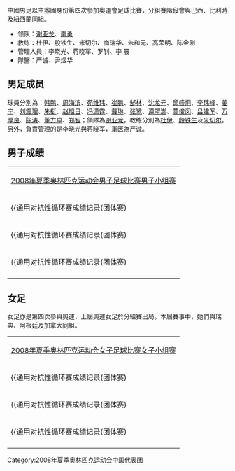 中國男足以主辦國身份第四次參加奧運會足球比賽，分組賽階段會與巴西、比利時及紐西蘭同組。

  - 领队：[谢亚龙](../Page/谢亚龙.md "wikilink")、[南勇](../Page/南勇.md "wikilink")
  - 教练：杜伊、殷铁生、米切尔、商瑞华、朱和元、高荣明、陈金刚
  - 管理人員：李晓光、蒋晓军、罗钊、李 晨
  - 隊醫：严诚、尹煜华

## 男足成员

球員分別為：[韩鹏](../Page/韩鹏.md "wikilink")、[周海滨](../Page/周海滨.md "wikilink")、[苑维玮](../Page/苑维玮.md "wikilink")、[崔鹏](../Page/崔鹏_\(足球运动员\).md "wikilink")、[郜林](../Page/郜林.md "wikilink")、[沈龙元](../Page/沈龙元.md "wikilink")、[邱盛炯](../Page/邱盛炯.md "wikilink")、[李玮峰](https://zh.wikipedia.org/wiki/李玮峰 "wikilink")、[姜宁](https://zh.wikipedia.org/wiki/姜宁 "wikilink")、[刘震理](../Page/刘震理.md "wikilink")、[朱挺](../Page/朱挺.md "wikilink")、[赵旭日](../Page/赵旭日.md "wikilink")、[冯潇霆](../Page/冯潇霆.md "wikilink")、[戴琳](../Page/戴琳.md "wikilink")、[张鹭](../Page/张鹭.md "wikilink")、[谭望嵩](../Page/谭望嵩.md "wikilink")、[蒿俊闵](../Page/蒿俊闵.md "wikilink")、[吕建军](../Page/吕建军.md "wikilink")、[万厚良](../Page/万厚良.md "wikilink")、[陈涛](../Page/陈涛_\(足球运动员\).md "wikilink")、[董方卓](https://zh.wikipedia.org/wiki/董方卓 "wikilink")、[郑智](../Page/郑智.md "wikilink")；領隊為[谢亚龙](../Page/谢亚龙.md "wikilink")，教练分別為[杜伊](https://zh.wikipedia.org/wiki/杜伊 "wikilink")、[殷铁生](../Page/殷铁生.md "wikilink")及[米切尔](https://zh.wikipedia.org/wiki/米切尔 "wikilink")。另外，負責管理的是李晓光與蒋晓军，軍医為严诚。

## 男子成绩

<table>
<tbody>
<tr class="odd">
<td><center>
<p><a href="../Page/2008年夏季奧林匹克運動會男子足球比賽.md" title="wikilink">2008年夏季奥林匹克运动会男子足球比赛男子小组赛</a></p></td>
</tr>
<tr class="even">
<td><p>{{通用对抗性循环赛成绩记录(团体赛)</p></td>
</tr>
<tr class="odd">
<td><p>{{通用对抗性循环赛成绩记录(团体赛)</p></td>
</tr>
<tr class="even">
<td><p>{{通用对抗性循环赛成绩记录(团体赛)</p></td>
</tr>
<tr class="odd">
<td></td>
</tr>
</tbody>
</table>

## 女足

女足亦是第四次參與奧運，上屆奧運女足於分組賽出局。本屆賽事中，她們與瑞典、阿根廷及加拿大同組。

<table>
<tbody>
<tr class="odd">
<td><center>
<p><a href="../Page/2008年夏季奧林匹克運動會女子足球比賽.md" title="wikilink">2008年夏季奥林匹克运动会女子足球比赛女子小组赛</a></p></td>
</tr>
<tr class="even">
<td><p>{{通用对抗性循环赛成绩记录(团体赛)</p></td>
</tr>
<tr class="odd">
<td><p>{{通用对抗性循环赛成绩记录(团体赛)</p></td>
</tr>
<tr class="even">
<td><p>{{通用对抗性循环赛成绩记录(团体赛)</p></td>
</tr>
<tr class="odd">
<td></td>
</tr>
</tbody>
</table>

[Category:2008年夏季奥林匹克运动会中国代表团](https://zh.wikipedia.org/wiki/Category:2008年夏季奥林匹克运动会中国代表团 "wikilink")